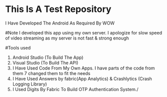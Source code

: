 # This Is A Test Repository
I Have Developed The Android As Required By WOW

#Note
I developed this app using my own server. I apologize for slow speed of video streaming as my server is not fast & strong enough

#Tools used
1. Android Studio (To Build The App)
2. Visual Studio (To Build The API)
3. I Have Used Code From My Own Apps. I have parts of the code from them 7 changed them to fit the needs
4. I Have Used Answers by fabric(App Analytics) & Crashlytics (Crash Logging Library)
5. I Used Digits By Fabric To Build OTP Authentication System./


